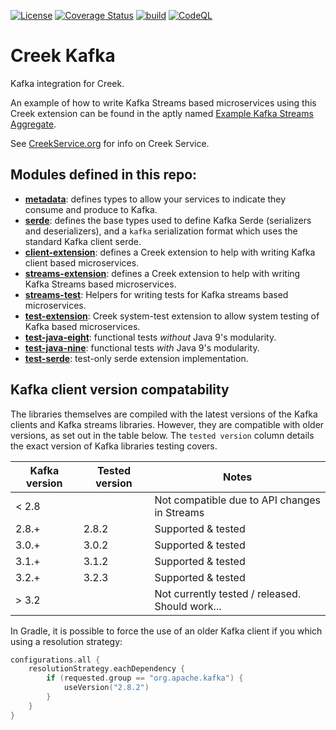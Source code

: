 [![License](https://img.shields.io/badge/License-Apache%202.0-blue.svg)](https://opensource.org/licenses/Apache-2.0)
[![Coverage Status](https://coveralls.io/repos/github/creek-service/creek-kafka/badge.svg?branch=main)](https://coveralls.io/github/creek-service/creek-kafka?branch=main)
[![build](https://github.com/creek-service/creek-kafka/actions/workflows/gradle.yml/badge.svg)](https://github.com/creek-service/creek-kafka/actions/workflows/gradle.yml)
[![CodeQL](https://github.com/creek-service/creek-kafka/actions/workflows/codeql.yml/badge.svg)](https://github.com/creek-service/creek-kafka/actions/workflows/codeql.yml)

# Creek Kafka

Kafka integration for Creek.

An example of how to write Kafka Streams based microservices using this Creek extension can be found in the
aptly named [Example Kafka Streams Aggregate][1].

See [CreekService.org](https://www.creekservice.org) for info on Creek Service.

## Modules defined in this repo:

* **[metadata](metadata)**: defines types to allow your services to indicate they consume and produce to Kafka.
* **[serde](serde)**: defines the base types used to define Kafka Serde (serializers and deserializers), 
                      and a `kafka` serialization format which uses the standard Kafka client serde.
* **[client-extension](client-extension)**: defines a Creek extension to help with writing Kafka client based microservices.
* **[streams-extension](streams-extension)**: defines a Creek extension to help with writing Kafka Streams based microservices.
* **[streams-test](streams-test)**: Helpers for writing tests for Kafka streams based microservices.
* **[test-extension](test-extension)**: Creek system-test extension to allow system testing of Kafka based microservices.
* **[test-java-eight](test-java-eight)**: functional tests *without* Java 9's modularity.
* **[test-java-nine](test-java-nine)**: functional tests *with* Java 9's modularity.
* **[test-serde](test-serde)**: test-only serde extension implementation.

## Kafka client version compatability

The libraries themselves are compiled with the latest versions of the Kafka clients and Kafka streams libraries.
However, they are compatible with older versions, as set out in the table below. 
The `tested version` column details the exact version of Kafka libraries testing covers.

| Kafka version | Tested version | Notes                                           |
|---------------|----------------|-------------------------------------------------|
| < 2.8         |                | Not compatible due to API changes in Streams    |
| 2.8.+         | 2.8.2          | Supported & tested                              |
| 3.0.+         | 3.0.2          | Supported & tested                              |
| 3.1.+         | 3.1.2          | Supported & tested                              |
| 3.2.+         | 3.2.3          | Supported & tested                              |
| > 3.2         |                | Not currently tested / released. Should work... |

In Gradle, it is possible to force the use of an older Kafka client if you which using a resolution strategy:

```kotlin
configurations.all {
    resolutionStrategy.eachDependency {
        if (requested.group == "org.apache.kafka") {
            useVersion("2.8.2")
        }
    }
}
```

[1]: https://github.com/creek-service/example-kafka-streams-aggregate